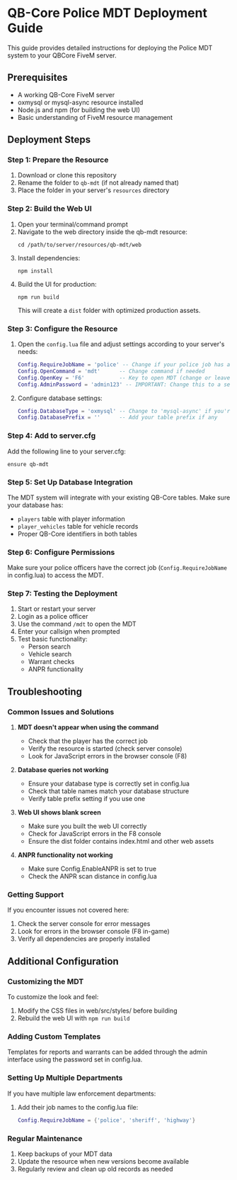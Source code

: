 
# QB-Core Police MDT Deployment Guide

This guide provides detailed instructions for deploying the Police MDT system to your QBCore FiveM server.

## Prerequisites

- A working QB-Core FiveM server
- oxmysql or mysql-async resource installed
- Node.js and npm (for building the web UI)
- Basic understanding of FiveM resource management

## Deployment Steps

### Step 1: Prepare the Resource

1. Download or clone this repository
2. Rename the folder to `qb-mdt` (if not already named that)
3. Place the folder in your server's `resources` directory

### Step 2: Build the Web UI

1. Open your terminal/command prompt
2. Navigate to the web directory inside the qb-mdt resource:
   ```
   cd /path/to/server/resources/qb-mdt/web
   ```
3. Install dependencies:
   ```
   npm install
   ```
4. Build the UI for production:
   ```
   npm run build
   ```
   This will create a `dist` folder with optimized production assets.

### Step 3: Configure the Resource

1. Open the `config.lua` file and adjust settings according to your server's needs:
   ```lua
   Config.RequireJobName = 'police' -- Change if your police job has a different name
   Config.OpenCommand = 'mdt'      -- Change command if needed
   Config.OpenKey = 'F6'           -- Key to open MDT (change or leave empty to disable)
   Config.AdminPassword = 'admin123' -- IMPORTANT: Change this to a secure password!
   ```
   
2. Configure database settings:
   ```lua
   Config.DatabaseType = 'oxmysql' -- Change to 'mysql-async' if you're using that
   Config.DatabasePrefix = ''      -- Add your table prefix if any
   ```

### Step 4: Add to server.cfg

Add the following line to your server.cfg:
```
ensure qb-mdt
```

### Step 5: Set Up Database Integration

The MDT system will integrate with your existing QB-Core tables. Make sure your database has:

- `players` table with player information
- `player_vehicles` table for vehicle records
- Proper QB-Core identifiers in both tables

### Step 6: Configure Permissions

Make sure your police officers have the correct job (`Config.RequireJobName` in config.lua) to access the MDT.

### Step 7: Testing the Deployment

1. Start or restart your server
2. Login as a police officer
3. Use the command `/mdt` to open the MDT
4. Enter your callsign when prompted
5. Test basic functionality:
   - Person search
   - Vehicle search
   - Warrant checks
   - ANPR functionality

## Troubleshooting

### Common Issues and Solutions

1. **MDT doesn't appear when using the command**
   - Check that the player has the correct job
   - Verify the resource is started (check server console)
   - Look for JavaScript errors in the browser console (F8)

2. **Database queries not working**
   - Ensure your database type is correctly set in config.lua
   - Check that table names match your database structure
   - Verify table prefix setting if you use one

3. **Web UI shows blank screen**
   - Make sure you built the web UI correctly
   - Check for JavaScript errors in the F8 console
   - Ensure the dist folder contains index.html and other web assets

4. **ANPR functionality not working**
   - Make sure Config.EnableANPR is set to true
   - Check the ANPR scan distance in config.lua

### Getting Support

If you encounter issues not covered here:

1. Check the server console for error messages
2. Look for errors in the browser console (F8 in-game)
3. Verify all dependencies are properly installed

## Additional Configuration

### Customizing the MDT

To customize the look and feel:

1. Modify the CSS files in web/src/styles/ before building
2. Rebuild the web UI with `npm run build`

### Adding Custom Templates

Templates for reports and warrants can be added through the admin interface using the password set in config.lua.

### Setting Up Multiple Departments

If you have multiple law enforcement departments:

1. Add their job names to the config.lua file:
   ```lua
   Config.RequireJobName = {'police', 'sheriff', 'highway'} 
   ```
   
### Regular Maintenance

1. Keep backups of your MDT data
2. Update the resource when new versions become available
3. Regularly review and clean up old records as needed

